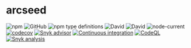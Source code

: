 # arcseed

![npm](https://img.shields.io/npm/v/arcseed?style=plastic)
![GitHub](https://img.shields.io/github/license/Stassi/arcseed?style=plastic)
![npm type definitions](https://img.shields.io/npm/types/arcseed?style=plastic)
![David](https://img.shields.io/david/Stassi/arcseed?style=plastic)
![David](https://img.shields.io/david/dev/Stassi/arcseed?style=plastic)
![node-current](https://img.shields.io/node/v/arcseed?style=plastic)
[![codecov](https://codecov.io/gh/Stassi/arcseed/branch/main/graph/badge.svg?token=E4J0KJHHWR)](https://codecov.io/gh/Stassi/arcseed)
[![Snyk advisor](https://snyk.io/advisor/npm-package/arcseed/badge.svg)](https://snyk.io/advisor/npm-package/arcseed)
[![Continuous integration](https://github.com/Stassi/arcseed/actions/workflows/ci.yml/badge.svg)](https://github.com/Stassi/arcseed/actions/workflows/ci.yml)
[![CodeQL](https://github.com/Stassi/arcseed/actions/workflows/codeql.yml/badge.svg)](https://github.com/Stassi/arcseed/actions/workflows/codeql.yml)
[![Snyk analysis](https://github.com/Stassi/arcseed/actions/workflows/snyk.yml/badge.svg)](https://github.com/Stassi/arcseed/actions/workflows/snyk.yml)
